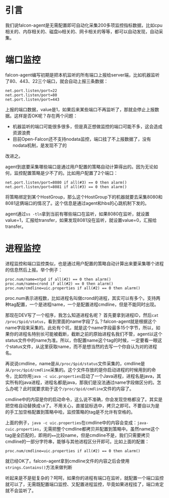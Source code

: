 <!-- toc -->

# 引言

我们说falcon-agent是无需配置即可自动化采集200多项监控指标数据，比如cpu相关的、内存相关的、磁盘io相关的、网卡相关的等等，都可以自动发现，自动采集。

# 端口监控

falcon-agent编写初期是把本机监听的所有端口上报给server端，比如机器监听了80、443、22三个端口，就会自动上报三条数据：

```
net.port.listen/port=22
net.port.listen/port=80
net.port.listen/port=443
```

上报的端口数据，value是1，如果后来某些端口不再监听了，那就会停止上报数据。这样是否OK呢？存在两个问题：

- 机器监听的端口可能很多很多，但是真正想做监控的端口可能不多，这会造成资源浪费
- 目前Open-Falcon还不支持nodata监控，端口挂了不上报数据了，没有nodata机制，是发现不了的

改进之。

agent到底要采集哪些端口是通过用户配置的策略自动计算得出的。因为无论如何，监控配置策略是少不了的。比如用户配置了2个端口：

```
net.port.listen/port=8080 if all(#3) == 0 then alarm()
net.port.listen/port=8081 if all(#3) == 0 then alarm()
```

将策略绑定到某个HostGroup，那么这个HostGroup下的机器就要去采集8080和8081这俩端口的情况了。这个信息是通过agent和hbs的心跳机制下发的。

agent通过`ss -tln`拿到当前有哪些端口在监听，如果8080在监听，就设置value=1，汇报给transfer，如果发现8081没在监听，就设置value=0，汇报给transfer。

# 进程监控

进程监控和端口监控类似，也是通过用户配置的策略自动计算出来要采集哪个进程的信息然后上报。举个例子：

```
proc.num/name=ntpd if all(#2) == 0 then alarm()
proc.num/name=crond if all(#2) == 0 then alarm()
proc.num/cmdline=uic.properties if all(#2) == 0 then alarm()
```

proc.num表示进程数，比如进程名叫做crond的进程，其实可以有多个。支持两种tag配置，一个是进程name，一个是配置进程cmdline，但是不能同时出现。

那现在DEV写了一个程序，我怎么知道进程名呢？
首先要拿到进程ID，然后`cat /proc/$pid/status`，看到里面的name字段了么？falcon-agent就是根据这个name字段来采集的。此处有个坑，就是这个name字段最多15个字节，所以，如果你的进程名特别长可能被截断，截断之前的原始进程名我们不管，agent以这个status文件中的name为准。所以，你配置name这个tag的时候，一定要看一眼这个status文件，从这里获取name，而不是想当然的去写一个你自认为对的进程名。

再说说cmdline，name是从`/proc/$pid/status`文件采集的，cmdline是从`/proc/$pid/cmdline`采集的。这个文件存放的是你启动进程的时候用到的命令，比如你用`java -c uic.properties`启动了一个Java进程，进程名是java，其实所有的java进程，进程名都是java，那我们是没法通过name字段做区分的。怎么办呢？此时就要求助于这个`/proc/$pid/cmdline`文件的内容了。

cmdline中的内容是你的启动命令，这么说不准确，你会发现空格都没了。其实是把空格自动替换成`\0`了。不用关心，直接鼠标选中，拷贝之即可。不要自以为是的手工加空格配置到策略中哈，监控策略的tag是不允许有空格的。

上面的例子，`java -c uic.properties`在cmdline中的内容会变成：`java-cuic.properties`，无需把整个cmdline都拷贝并配置到策略中。虽然name这个tag是全匹配的，即用的`==`比较name，但是cmdline不是，我们只需要拷贝cmdline的一部分字符串，能够与其他进程区分开即可。比如上面的配置：

```
proc.num/cmdline=uic.properties if all(#2) == 0 then alarm()
```

就已经OK了。falcon-agent拿到cmdline文件的内容之后会使用`strings.Contains()`方法来做判断

听起来是不是挺复杂的？呵呵，如果你的进程有端口在监听，就配置一个端口监控就可以了，无需既配置端口监控、又配置进程监控，毕竟如果进程挂了，端口肯定就不会监听了。


